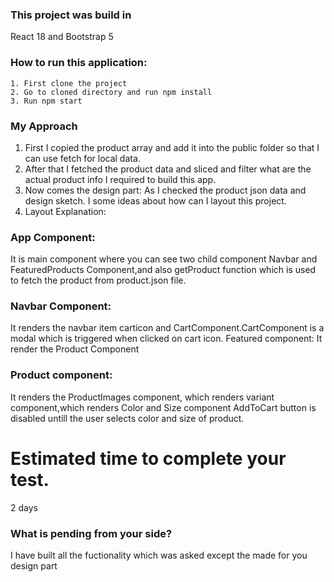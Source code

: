 ### This project was build in

React 18 and Bootstrap 5

### How to run this application:

    1. First clone the project
    2. Go to cloned directory and run npm install
    3. Run npm start

### My Approach

1. First I copied the product array and add it into the public folder so that I can use fetch for local data.
2. After that I fetched the product data and sliced and filter what are the actual product info I required to build
   this app.
3. Now comes the design part: As I checked the product json data and design sketch.
   I some ideas about how can I layout this project.
4. Layout Explanation:

### App Component:

It is main component where you can see two child component Navbar and FeaturedProducts Component,and also getProduct function which is used to fetch the product from product.json file.

### Navbar Component:

It renders the navbar item carticon and CartComponent.CartComponent is a modal which is triggered when clicked on cart icon.
Featured component:
It render the Product Component

### Product component:

It renders the ProductImages component, which renders variant component,which renders Color and Size component
AddToCart button is disabled untill the user selects color and size of product.

# Estimated time to complete your test.

2 days

### What is pending from your side?

I have built all the fuctionality which was asked except the made for you design part
